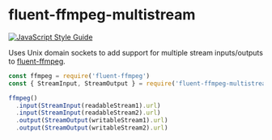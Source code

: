 # fluent-ffmpeg-multistream

[![JavaScript Style Guide](https://img.shields.io/badge/code_style-standard-brightgreen.svg)](https://standardjs.com)

Uses Unix domain sockets to add support for multiple stream inputs/outputs to [fluent-ffmpeg](https://github.com/fluent-ffmpeg/node-fluent-ffmpeg).

```javascript
const ffmpeg = require('fluent-ffmpeg')
const { StreamInput, StreamOutput } = require('fluent-ffmpeg-multistream')

ffmpeg()
  .input(StreamInput(readableStream1).url)
  .input(StreamInput(readableStream2).url)
  .output(StreamOutput(writableStream1).url)
  .output(StreamOutput(writableStream2).url)
```

